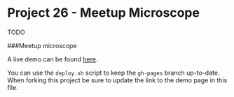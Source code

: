 # Project 26 - Meetup Microscope

TODO 

###Meetup microscope

A live demo can be found [here](http://104.237.146.70:8080).





You can use the `deploy.sh` script to keep the `gh-pages` branch up-to-date.
When forking this project be sure to update the link to the demo page in this file.
